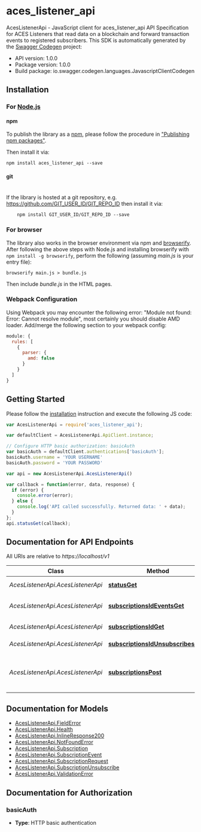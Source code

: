 # aces_listener_api

AcesListenerApi - JavaScript client for aces_listener_api
API Specification for ACES Listeners that read data on a blockchain and forward transaction events to registered subscribers. 
This SDK is automatically generated by the [Swagger Codegen](https://github.com/swagger-api/swagger-codegen) project:

- API version: 1.0.0
- Package version: 1.0.0
- Build package: io.swagger.codegen.languages.JavascriptClientCodegen

## Installation

### For [Node.js](https://nodejs.org/)

#### npm

To publish the library as a [npm](https://www.npmjs.com/),
please follow the procedure in ["Publishing npm packages"](https://docs.npmjs.com/getting-started/publishing-npm-packages).

Then install it via:

```shell
npm install aces_listener_api --save
```

#### git
#
If the library is hosted at a git repository, e.g.
https://github.com/GIT_USER_ID/GIT_REPO_ID
then install it via:

```shell
    npm install GIT_USER_ID/GIT_REPO_ID --save
```

### For browser

The library also works in the browser environment via npm and [browserify](http://browserify.org/). After following
the above steps with Node.js and installing browserify with `npm install -g browserify`,
perform the following (assuming *main.js* is your entry file):

```shell
browserify main.js > bundle.js
```

Then include *bundle.js* in the HTML pages.

### Webpack Configuration

Using Webpack you may encounter the following error: "Module not found: Error:
Cannot resolve module", most certainly you should disable AMD loader. Add/merge
the following section to your webpack config:

```javascript
module: {
  rules: [
    {
      parser: {
        amd: false
      }
    }
  ]
}
```

## Getting Started

Please follow the [installation](#installation) instruction and execute the following JS code:

```javascript
var AcesListenerApi = require('aces_listener_api');

var defaultClient = AcesListenerApi.ApiClient.instance;

// Configure HTTP basic authorization: basicAuth
var basicAuth = defaultClient.authentications['basicAuth'];
basicAuth.username = 'YOUR USERNAME'
basicAuth.password = 'YOUR PASSWORD'

var api = new AcesListenerApi.AcesListenerApi()

var callback = function(error, data, response) {
  if (error) {
    console.error(error);
  } else {
    console.log('API called successfully. Returned data: ' + data);
  }
};
api.statusGet(callback);

```

## Documentation for API Endpoints

All URIs are relative to *https://localhost/v1*

Class | Method | HTTP request | Description
------------ | ------------- | ------------- | -------------
*AcesListenerApi.AcesListenerApi* | [**statusGet**](docs/AcesListenerApi.md#statusGet) | **GET** /status | Get Health of node.
*AcesListenerApi.AcesListenerApi* | [**subscriptionsIdEventsGet**](docs/AcesListenerApi.md#subscriptionsIdEventsGet) | **GET** /subscriptions/{id}/events | List Subscription Events
*AcesListenerApi.AcesListenerApi* | [**subscriptionsIdGet**](docs/AcesListenerApi.md#subscriptionsIdGet) | **GET** /subscriptions/{id} | Gets Subscription
*AcesListenerApi.AcesListenerApi* | [**subscriptionsIdUnsubscribesPost**](docs/AcesListenerApi.md#subscriptionsIdUnsubscribesPost) | **POST** /subscriptions/{id}/unsubscribes | Create an Unsubscription.
*AcesListenerApi.AcesListenerApi* | [**subscriptionsPost**](docs/AcesListenerApi.md#subscriptionsPost) | **POST** /subscriptions | Registers a subscriber node to receive blockchain events.


## Documentation for Models

 - [AcesListenerApi.FieldError](docs/FieldError.md)
 - [AcesListenerApi.Health](docs/Health.md)
 - [AcesListenerApi.InlineResponse200](docs/InlineResponse200.md)
 - [AcesListenerApi.NotFoundError](docs/NotFoundError.md)
 - [AcesListenerApi.Subscription](docs/Subscription.md)
 - [AcesListenerApi.SubscriptionEvent](docs/SubscriptionEvent.md)
 - [AcesListenerApi.SubscriptionRequest](docs/SubscriptionRequest.md)
 - [AcesListenerApi.SubscriptionUnsubscribe](docs/SubscriptionUnsubscribe.md)
 - [AcesListenerApi.ValidationError](docs/ValidationError.md)


## Documentation for Authorization


### basicAuth

- **Type**: HTTP basic authentication

